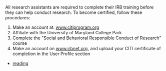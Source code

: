 All research assistants are required to complete their IRB training before they can help conduct research. To become certified, 
follow these procedures:

1. Make an account at: www.citiprogram.org
2. Affiliate with the University of Maryland College Park
3. Complete the "Social and Behavioral Responsible Conduct of Research" course
4. Make an account on www.irbnet.org, and upload your CITI certificate of completion in the User Profile section

- <a href="{{ site.baseurl }}/Lovaglia 2003 the power of experiments.pdf">reading</a>
